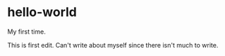 # hello-world
My first time.

This is first edit. Can't write about myself since there isn't much to write.
